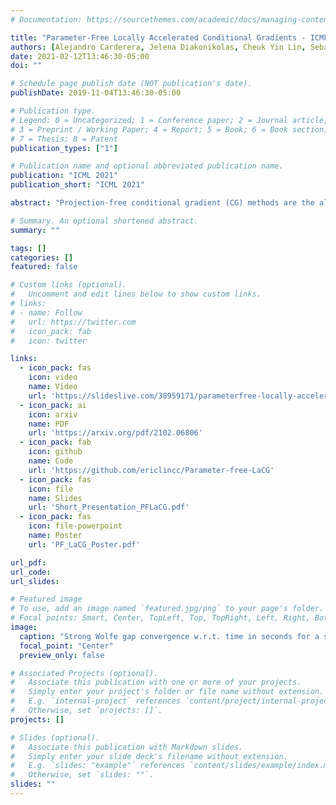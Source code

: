 ```yaml
---
# Documentation: https://sourcethemes.com/academic/docs/managing-content/

title: "Parameter-Free Locally Accelerated Conditional Gradients - ICML 2021"
authors: [Alejandro Carderera, Jelena Diakonikolas, Cheuk Yin Lin, Sebastian Pokutta]
date: 2021-02-12T13:46:30-05:00
doi: ""

# Schedule page publish date (NOT publication's date).
publishDate: 2019-11-04T13:46:30-05:00

# Publication type.
# Legend: 0 = Uncategorized; 1 = Conference paper; 2 = Journal article;
# 3 = Preprint / Working Paper; 4 = Report; 5 = Book; 6 = Book section;
# 7 = Thesis; 8 = Patent
publication_types: ["1"]

# Publication name and optional abbreviated publication name.
publication: "ICML 2021"
publication_short: "ICML 2021"

abstract: "Projection-free conditional gradient (CG) methods are the algorithms of choice for constrained optimization setups in which projections are often computationally prohibitive but linear optimization over the constraint set remains computationally feasible. Unlike in projection-based methods, globally accelerated convergence rates are in general unattainable for CG. However, a very recent work on Locally accelerated CG (LaCG) has demonstrated that local acceleration for CG is possible for many settings of interest. The main downside of LaCG is that it requires knowledge of the smoothness and strong convexity parameters of the objective function. We remove this limitation by introducing a novel, Parameter-Free Locally accelerated CG (PF-LaCG) algorithm, for which we provide rigorous convergence guarantees. Our theoretical results are complemented by numerical experiments, which demonstrate local acceleration and showcase the practical improvements of PF-LaCG over non-accelerated algorithms, both in terms of iteration count and wall-clock time."

# Summary. An optional shortened abstract.
summary: ""

tags: []
categories: []
featured: false

# Custom links (optional).
#   Uncomment and edit lines below to show custom links.
# links:
# - name: Follow
#   url: https://twitter.com
#   icon_pack: fab
#   icon: twitter

links:
  - icon_pack: fas
    icon: video
    name: Video
    url: 'https://slideslive.com/38959171/parameterfree-locally-accelerated-conditional-gradients?ref=account-90469-latest'
  - icon_pack: ai
    icon: arxiv
    name: PDF
    url: 'https://arxiv.org/pdf/2102.06806'
  - icon_pack: fab
    icon: github
    name: Code
    url: 'https://github.com/ericlincc/Parameter-free-LaCG'
  - icon_pack: fas
    icon: file
    name: Slides
    url: 'Short_Presentation_PFLaCG.pdf'
  - icon_pack: fas
    icon: file-powerpoint
    name: Poster
    url: 'PF_LaCG_Poster.pdf'

url_pdf: 
url_code: 
url_slides:

# Featured image
# To use, add an image named `featured.jpg/png` to your page's folder. 
# Focal points: Smart, Center, TopLeft, Top, TopRight, Left, Right, BottomLeft, Bottom, BottomRight.
image:
  caption: "Strong Wolfe gap convergence w.r.t. time in seconds for a structured LASSO problem."
  focal_point: "Center"
  preview_only: false

# Associated Projects (optional).
#   Associate this publication with one or more of your projects.
#   Simply enter your project's folder or file name without extension.
#   E.g. `internal-project` references `content/project/internal-project/index.md`.
#   Otherwise, set `projects: []`.
projects: []

# Slides (optional).
#   Associate this publication with Markdown slides.
#   Simply enter your slide deck's filename without extension.
#   E.g. `slides: "example"` references `content/slides/example/index.md`.
#   Otherwise, set `slides: ""`.
slides: ""
---
```

